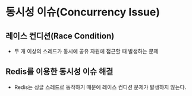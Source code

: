 # 동시성 이슈(Concurrency Issue)
## 레이스 컨디션(Race Condition)
- 두 개 이상의 스레드가 동시에 공유 자원에 접근할 때 발생하는 문제

## Redis를 이용한 동시성 이슈 해결
- Redis는 싱글 스레드로 동작하기 때문에 레이스 컨디션 문제가 발생하지 않는다.